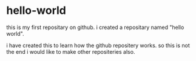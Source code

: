 # hello-world

this is my first repositary on github. i created a repositary named "hello world".

i have created this to learn how the github repositery works.
so this is not the end i would like to make other repositeries also.
